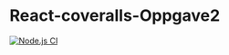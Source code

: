 # React-coveralls-Oppgave2
[![Node.js CI](https://github.com/Velpre/React-coveralls-Oppgave2/actions/workflows/node.js.yml/badge.svg)](https://github.com/Velpre/React-coveralls-Oppgave2/actions/workflows/node.js.yml)
